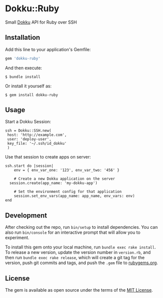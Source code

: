 # Dokku::Ruby

Small [Dokku](https://github.com/dokku/dokku) API for Ruby over SSH

## Installation

Add this line to your application's Gemfile:

```ruby
gem 'dokku-ruby'
```

And then execute:

    $ bundle install

Or install it yourself as:

    $ gem install dokku-ruby

## Usage

Start a Dokku Session:
```
ssh = Dokku::SSH.new(
 host: 'http://example.com',
 user: 'deploy-user',
 key_file: '~/.ssh/id_dokku'
 )
```

Use that session to create apps on server:

```
ssh.start do |session|
	env = { env_var_one: '123', env_var_two: '456' }
	
	# Create a new Dokku application on the server
  session.create(app_name: 'my-dokku-app')

	# Set the environment config for that application
	session.set_env_vars(app_name: app_name, env_vars: env)
end
```

## Development

After checking out the repo, run `bin/setup` to install dependencies. You can also run `bin/console` for an interactive prompt that will allow you to experiment.

To install this gem onto your local machine, run `bundle exec rake install`. To release a new version, update the version number in `version.rb`, and then run `bundle exec rake release`, which will create a git tag for the version, push git commits and tags, and push the `.gem` file to [rubygems.org](https://rubygems.org).

## License

The gem is available as open source under the terms of the [MIT License](https://opensource.org/licenses/MIT).
